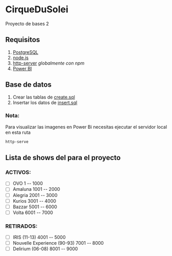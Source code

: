 # CirqueDuSolei

Proyecto de bases 2

## Requisitos

1. [PostgreSQL](https://www.postgresql.org/)
2. [node.js](https://nodejs.org/en/)
3. [http-server](https://www.npmjs.com/package/http-server) *globalmente con npm*
4. [Power BI](https://powerbi.microsoft.com/en-us/)

## Base de datos

1. Crear las tablas de [create.sql](./SQL/create.sql)
2. Insertar los datos de [insert.sql](./SQL/insert.sql)

### Nota:

Para visualizar las imagenes en Power Bi necesitas ejecutar el servidor local en esta ruta
```sh
http-serve
```

## Lista de shows del para el proyecto

### ACTIVOS:
- [ ] OVO 1 -- 1000
- [ ] Amaluna 1001 -- 2000
- [ ] Alegria 2001 -- 3000
- [ ] Kurios 3001 -- 4000
- [ ] Bazzar 5001 -- 6000
- [ ] Volta 6001 -- 7000

### RETIRADOS:
- [ ] IRIS (11-13) 4001 -- 5000
- [ ] Nouvelle Experience (90-93) 7001 -- 8000
- [ ] Delirium (06-08) 8001 -- 9000
